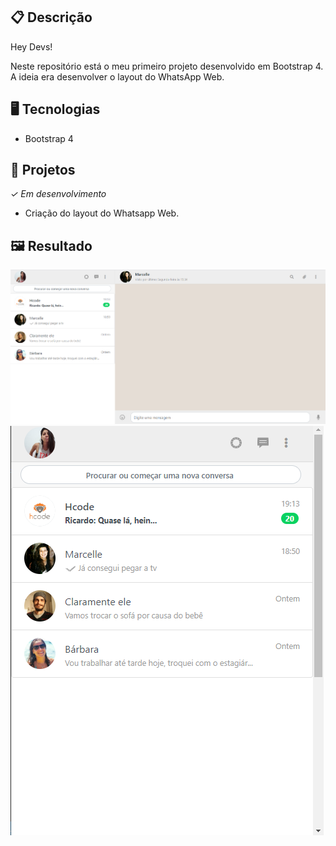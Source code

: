 ## 📋 Descrição
Hey Devs!

Neste repositório está o meu primeiro projeto desenvolvido em Bootstrap 4. A ideia era desenvolver o layout do WhatsApp Web.

## 🖥️ Tecnologias

- Bootstrap 4

## 🎨 Projetos
*✓ Em desenvolvimento*

- Criação do layout do Whatsapp Web.

## 🖼️ Resultado

![](https://github.com/luisabianca/layout-whatsapp/blob/gh-pages/assets/images/projeto01.png) ![](https://github.com/luisabianca/layout-whatsapp/blob/gh-pages/assets/images/projeto02.png)